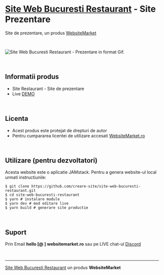 ﻿# [Site Web Bucuresti Restaurant](https://site-web-bucuresti-restaurant.websitemarket.ro/) - Site Prezentare

Site de prezentare, un produs [WebsiteMarket](https://websitemarket.ro)

<br />

![Site Web Bucuresti Restaurant - Prezentare in format Gif.](https://raw.githubusercontent.com/creare-site/static/master/produse/site-web-bucuresti-restaurant-intro.gif)

<br />

## Informatii produs

- Site Restaurant - Site de prezentare
- Live [DEMO](https://site-web-bucuresti-restaurant.websitemarket.ro)
 
<br />

## Licenta

- Acest produs este protejat de drepturi de autor
- Pentru cumpararea licentei de utilizare accesati [WebsiteMarket.ro](https://websitemarket.ro) 

<br />

## Utilizare (pentru dezvoltatori)

Acesta website este o aplicatie JAMstack. Pentru a genera website-ul local urmati instructiunile:

```
$ git clone https://github.com/creare-site/site-web-bucuresti-restaurant.git
$ cd site-web-bucuresti-restaurant
$ yarn # instalare module
$ yarn dev # mod editare live
$ yarn build # generare site productie
```

<br />

## Suport

Prin Email **hello [@ ] websitemarket.ro** sau pe LIVE chat-ul [Discord](https://discord.gg/MFRQmAk)

<br />

---
[Site Web Bucuresti Restaurant](https://site-web-bucuresti-restaurant.websitemarket.ro/) un produs **WebsiteMarket**
